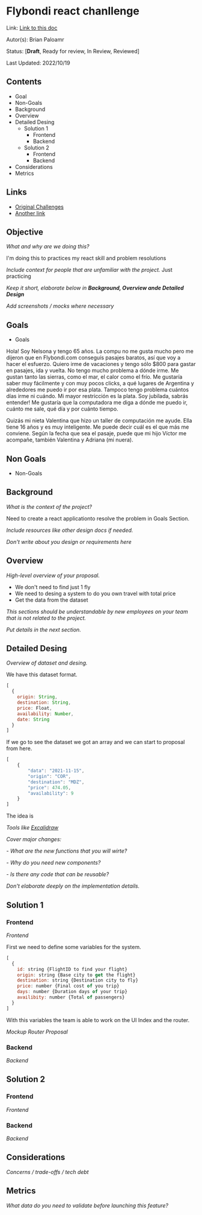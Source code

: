 # Flybondi react chanllenge
Link: [Link to this doc](#)

Autor(s): Brian Paloamr

Status: [**Draft**, Ready for review, In Review, Reviewed]

Last Updated: 2022/10/19

## Contents
- Goal
- Non-Goals
- Background
- Overview
- Detailed Desing
    - Solution 1
        - Frontend
        - Backend
    - Solution 2
        - Frontend
        - Backend
- Considerations
- Metrics

## Links
- [Original Challenges](https://github.com/flybondi/dev-challenge)
- [Another link](#)

## Objective
_What and why are we doing this?_

I'm doing this to practices my react skill and problem resolutions

_Include context for people that are unfamiliar with the project._
Just practicing

_Keep it short, elaborate below in **Background, Overview ande Detailed Design**_

_Add screenshots / mocks where necessary_

## Goals

- Goals

Hola! Soy Nelsona y tengo 65 años. La compu no me gusta mucho pero me dijeron que en Flybondi.com conseguís pasajes baratos, así que voy a hacer el esfuerzo. Quiero irme de vacaciones y tengo sólo $800 para gastar en pasajes, ida y vuelta. No tengo mucho problema a dónde irme. Me gustan tanto las sierras, como el mar, el calor como el frío. Me gustaría saber muy fácilmente y con muy pocos clicks, a qué lugares de Argentina y alrededores me puedo ir por esa plata. Tampoco tengo problema cuántos días irme ni cuándo. Mi mayor restricción es la plata. Soy jubilada, sabrás entender! Me gustaría que la computadora me diga a dónde me puedo ir, cuánto me sale, qué día y por cuánto tiempo.

Quizás mi nieta Valentina que hizo un taller de computación me ayude. Ella tiene 16 años y es muy inteligente. Me puede decir cuál es el que más me conviene. Según la fecha que sea el pasaje, puede que mi hijo Víctor me acompañe, también Valentina y Adriana (mi nuera).

## Non Goals

- Non-Goals

## Background

_What is the context of the project?_

Need to create a react applicationto resolve the problem in Goals Section.


_Include resources like other design docs if needed._

_Don't write about you design or requirements here_

## Overview

_High-level overview of your proposal._

- We don't need to find just 1 fly
- We need to desing a system to do you own travel with total price
- Get the data from the dataset

_This sections should be understandable by new employees on your team that is not related to the project._

_Put details in the next section._

## Detailed Desing

_Overview of dataset and desing._

We have this dataset format.
```js
[
  {
    origin: String,
    destination: String,
    price: Float,
    availability: Number,
    date: String
  }
]
```

If we go to see the dataset we got an array  and we can start to proposal from here.

```js
[
    {
        "data": "2021-11-15",
        "origin": "COR",
        "destination": "MDZ",
        "price": 474.05,
        "availability": 9
    }
]
```

The idea is

_Tools like [Excalidraw](https://excalidraw.com)_

_Cover major changes:_

_- What are the new functions that you will wirte?_

_- Why do you need new components?_

_- Is there any code that can be reusable?_

_Don't elaborate deeply on the implementation details._


## Solution 1

### Frontend

_Frontend_

First we need to define some variables for the system.

```js
[
  {
    id: string {FlightID to find your flight}
    origin: string {Base city to get the flight}
    destination: string {Destination city to fly}
    price: number {Final cost of you trip}
    days: number {Duration days of your trip}
    availibity: number {Total of passengers}
  }
]
```

With this variables the team is able to work on the UI Index and the router.

_Mockup Router Proposal_


### Backend

_Backend_



## Solution 2

### Frontend

_Frontend_

### Backend

_Backend_

## Considerations

_Concerns / trade-offs / tech debt_

## Metrics

_What data do you need to validate before launching this feature?_